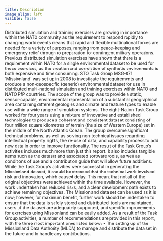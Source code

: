 ```yaml
---
title: Description
image_align: left
visible: false
---
```


Distributed simulation and training exercises are growing in importance within the NATO community as the
requirement to respond rapidly to changing world events means that rapid and flexible multinational forces
are needed for a variety of purposes, ranging from peace-keeping and emergency relief through to
preparation for contingent military operations.
Previous distributed simulation exercises have shown that there is a requirement within NATO for a single
environmental dataset to be used for these exercises, as the creation and correlation of synthetic
environments is both expensive and time consuming.
STO Task Group MSG-071 ‘Missionland’ was set up in 2008 to investigate the requirements and produce a
non-geospecific (generic) environmental dataset for use in distributed multi-national simulation and training
exercises within NATO and NATO PfP countries.
The scope of the group was to provide a static, sensor-capable, environmental representation of a substantial
geographical area containing different geologies and climate and feature types to enable use within a wide
range of simulation systems.
The eight-Nation Task Group worked for four years using a mixture of innovative and established
technologies to produce a coherent and consistent dataset consisting of four million square kilometres of
terrain (the size of Western Europe) set in the middle of the North Atlantic Ocean. The group overcame
significant technical problems, as well as solving non-technical issues regarding intellectual property rights,
the re-use of data, and capability process to add new data in order to improve functionality.
The result of the Task Group’s activities includes much more than just this report. It also includes tangible
items such as the dataset and associated software tools, as well as conditions of use and a contribution guide
that will allow future additions.
While the Task Group’s activities were successful in generating the Missionland dataset, it should be
stressed that the technical work involved risk and innovation, which caused delay. This meant that not all of
the original objectives were achieved within the time available. However, the work undertaken has reduced
risks, and a clear development path exists to achieve remaining objectives.
The Missionland data set can be used as it is now; however, for maximum benefit, further work should be
undertaken to ensure that the data is safely stored and distributed, tools are maintained, users of the dataset
are adequately supported, and specific improvements for exercises using Missionland can be easily added.
As a result of the Task Group activities, a number of recommendations are provided in this report, with the
three most important ones listed below:
• The setting up of the Missionland Data Authority (MLDA) to manage and distribute the data set
in the future and to handle any contributions.